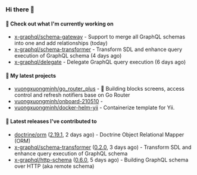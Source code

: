 ### Hi there 👋

#### 👷 Check out what I'm currently working on

- [x-graphql/schema-gateway](https://github.com/x-graphql/schema-gateway) - Support to merge all GraphQL schemas into one and add relationships (today)
- [x-graphql/schema-transformer](https://github.com/x-graphql/schema-transformer) - Transform SDL and enhance query execution of GraphQL schema (4 days ago)
- [x-graphql/delegate](https://github.com/x-graphql/delegate) - Delegate GraphQL query execution (6 days ago)

#### 🌱 My latest projects

- [vuongxuongminh/go_router_plus](https://github.com/vuongxuongminh/go_router_plus) - :office: Building blocks screens, access control and refresh notifiers base on Go Router
- [vuongxuongminh/onboard-210510](https://github.com/vuongxuongminh/onboard-210510) - 
- [vuongxuongminh/docker-helm-yii](https://github.com/vuongxuongminh/docker-helm-yii) - Containerize template for Yii.

#### 🔭 Latest releases I've contributed to

- [doctrine/orm](https://github.com/doctrine/orm) ([2.19.1](https://github.com/doctrine/orm/releases/tag/2.19.1), 2 days ago) - Doctrine Object Relational Mapper (ORM)
- [x-graphql/schema-transformer](https://github.com/x-graphql/schema-transformer) ([0.2.0](https://github.com/x-graphql/schema-transformer/releases/tag/0.2.0), 3 days ago) - Transform SDL and enhance query execution of GraphQL schema
- [x-graphql/http-schema](https://github.com/x-graphql/http-schema) ([0.6.0](https://github.com/x-graphql/http-schema/releases/tag/0.6.0), 5 days ago) - Building GraphQL schema over HTTP (aka remote schema)
